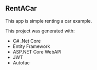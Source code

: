 ## RentACar
This app is simple renting a car example.

This project was generated with:                    
- C# .Net Core                                      
- Entity Framework
- ASP.NET Core WebAPI
- JWT                            
- Autofac 

